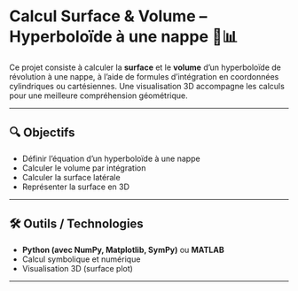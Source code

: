 # Calcul Surface & Volume – Hyperboloïde à une nappe 📐📊

Ce projet consiste à calculer la **surface** et le **volume** d’un hyperboloïde de révolution à une nappe, à l’aide de formules d’intégration en coordonnées cylindriques ou cartésiennes. Une visualisation 3D accompagne les calculs pour une meilleure compréhension géométrique.

---

## 🔍 Objectifs

- Définir l’équation d’un hyperboloïde à une nappe
- Calculer le volume par intégration
- Calculer la surface latérale
- Représenter la surface en 3D

---

## 🛠️ Outils / Technologies

- **Python (avec NumPy, Matplotlib, SymPy)** ou **MATLAB**
- Calcul symbolique et numérique
- Visualisation 3D (surface plot)

---

